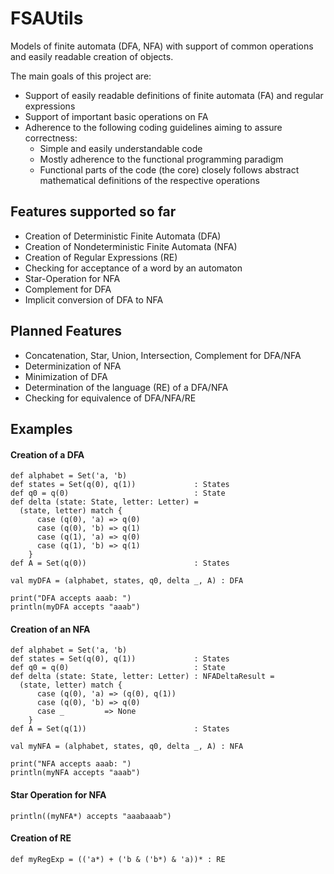 FSAUtils
========

Models of finite automata (DFA, NFA) with support of common operations and easily readable creation of objects.

The main goals of this project are:

* Support of easily readable definitions of finite automata (FA) and regular expressions
* Support of important basic operations on FA
* Adherence to the following coding guidelines aiming to assure correctness:
    * Simple and easily understandable code
    * Mostly adherence to the functional programming paradigm
    * Functional parts of the code (the core) closely follows abstract mathematical definitions of the respective operations

Features supported so far
-------------------------

* Creation of Deterministic Finite Automata (DFA)
* Creation of Nondeterministic Finite Automata (NFA)
* Creation of Regular Expressions (RE)
* Checking for acceptance of a word by an automaton
* Star-Operation for NFA
* Complement for DFA
* Implicit conversion of DFA to NFA

Planned Features
----------------

* Concatenation, Star, Union, Intersection, Complement for DFA/NFA
* Determinization of NFA
* Minimization of DFA
* Determination of the language (RE) of a DFA/NFA
* Checking for equivalence of DFA/NFA/RE

Examples
--------

#### Creation of a DFA

````
def alphabet = Set('a, 'b)
def states = Set(q(0), q(1))             : States
def q0 = q(0)                            : State
def delta (state: State, letter: Letter) =
  (state, letter) match {
	  case (q(0), 'a) => q(0)
	  case (q(0), 'b) => q(1)
	  case (q(1), 'a) => q(0)
	  case (q(1), 'b) => q(1)
	}
def A = Set(q(0))                        : States

val myDFA = (alphabet, states, q0, delta _, A) : DFA

print("DFA accepts aaab: ")
println(myDFA accepts "aaab")
````

#### Creation of an NFA

````
def alphabet = Set('a, 'b)
def states = Set(q(0), q(1))             : States
def q0 = q(0)                            : State
def delta (state: State, letter: Letter) : NFADeltaResult =
  (state, letter) match {
	  case (q(0), 'a) => (q(0), q(1))
	  case (q(0), 'b) => q(0)
	  case _         => None
	}
def A = Set(q(1))                        : States

val myNFA = (alphabet, states, q0, delta _, A) : NFA

print("NFA accepts aaab: ")
println(myNFA accepts "aaab")
````

#### Star Operation for NFA

````
println((myNFA*) accepts "aaabaaab")
````

#### Creation of RE

````
def myRegExp = (('a*) + ('b & ('b*) & 'a))* : RE
````
